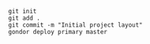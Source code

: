 
    git init
    git add .
    git commit -m "Initial project layout"
    gondor deploy primary master
